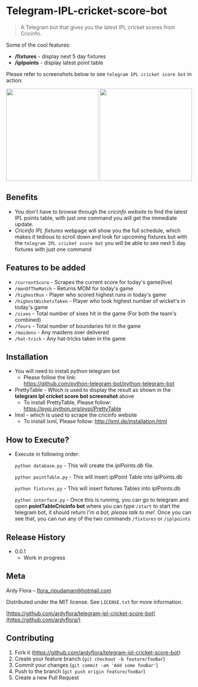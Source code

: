 # Telegram-IPL-cricket-score-bot

> A Telegram bot that gives you the latest IPL cricket scores from Cricinfo.

Some of the cool features:
* **/fixtures** - display next 5 day fixtures
* **/iplpoints** - display latest point table

Please refer to screenshots below to see `telegram IPL cricket score bot` in action:

<img src="https://snag.gy/uoBcxK.jpg" width="250">
<img src="https://snag.gy/5IPNvx.jpg" width="250">

## Benefits
* You don't have to browse through the *cricinfo website* to find the latest IPL points table, with just one command you will get the immediate update.
* *Cricinfo IPL fixtures* webpage will show you the full schedule, which makes it tedious to scroll down and look for upcoming fixtures but with the `telegram IPL cricket score bot` you will be able to see next 5 day fixtures with just one command 


## Features to be added
* `/currentScore` - Scrapes the current score for today's game(live)
* `/manOfTheMatch` - Returns MOM for today's game
* `/highestRun` - Player who scored highest runs in today's game
* `/highestWicketsTaken` - Player who took highest number of wicket's in today's game
* `/sixes` - Total number of sixes hit in the game (For both the team's combined)
* `/fours` - Total number of boundaries hit in the game
* `/maidens` - Any maidens over delivered
* `/hat-trick` - Any hat-tricks taken in the game

## Installation
* You will need to install python telegram bot
  * Please follow the link:  
    https://github.com/python-telegram-bot/python-telegram-bot
* PrettyTable - Which is used to display the result as shown in the **telegram Ipl cricket score bot screenshot** above
   * To install PrettyTable, Please follow: https://pypi.python.org/pypi/PrettyTable
* lmxl - which is used to scrape the cricinfo website
   * To install lxml, Please follow: http://lxml.de/installation.html

## How to Execute?
* Execute in following order:
  
  `python database.py` - This will create the *iplPoints.db* file. 

  `python pointTable.py` - This will insert iplPoint Table into iplPoints.db

  `python fixtures.py` - This will insert fixtures Tables into iplPoints.db

  `python interface.py` - Once this is running, you can go to telegram and open **pointTableCricinfo bot** where you can type `/start` to start the telegram bot, it should return *_I'm a bot, please talk to me!_*. Once you can see  that, you can run any of the two commands `/fixtures` or `/iplpoints`

## Release History
* 0.0.1
    * Work in progress

## Meta

Ardy Flora – flora_ripudaman@hotmail.com

Distributed under the MIT license. See ``LICENSE.txt`` for more information.

[https://github.com/ardyflora/telegram-ipl-cricket-score-bot](https://github.com/ardyflora/)

## Contributing

1. Fork it (<https://github.com/ardyflora/telegram-ipl-cricket-score-bot>)
2. Create your feature branch (`git checkout -b feature/fooBar`)
3. Commit your changes (`git commit -am 'Add some fooBar'`)
4. Push to the branch (`git push origin feature/fooBar`)
5. Create a new Pull Request

